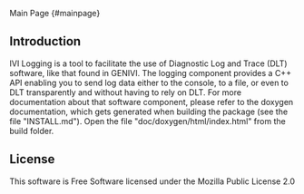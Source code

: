 Main Page			 {#mainpage}

Introduction
------------

IVI Logging is a tool to facilitate the use of Diagnostic Log and Trace (DLT) software, like that found in GENIVI. The logging 
component provides a C++ API enabling you to send log data either to the console, to a file, or even to DLT transparently and 
without having to rely on DLT.
For more documentation about that software component, please refer to the doxygen documentation, which gets generated when
building the package (see the file "INSTALL.md"). Open the file "doc/doxygen/html/index.html" from the build folder.
 
License
-------

This software is Free Software licensed under the Mozilla Public License 2.0
